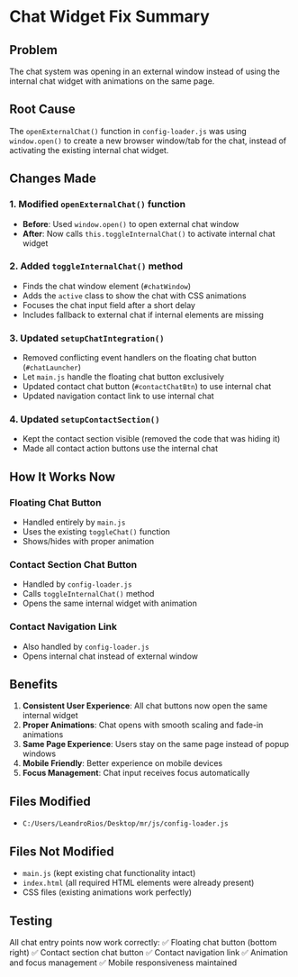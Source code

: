 # Chat Widget Fix Summary

## Problem
The chat system was opening in an external window instead of using the internal chat widget with animations on the same page.

## Root Cause
The `openExternalChat()` function in `config-loader.js` was using `window.open()` to create a new browser window/tab for the chat, instead of activating the existing internal chat widget.

## Changes Made

### 1. Modified `openExternalChat()` function
- **Before**: Used `window.open()` to open external chat window
- **After**: Now calls `this.toggleInternalChat()` to activate internal chat widget

### 2. Added `toggleInternalChat()` method
- Finds the chat window element (`#chatWindow`)
- Adds the `active` class to show the chat with CSS animations
- Focuses the chat input field after a short delay
- Includes fallback to external chat if internal elements are missing

### 3. Updated `setupChatIntegration()`
- Removed conflicting event handlers on the floating chat button (`#chatLauncher`)
- Let `main.js` handle the floating chat button exclusively
- Updated contact chat button (`#contactChatBtn`) to use internal chat
- Updated navigation contact link to use internal chat

### 4. Updated `setupContactSection()`
- Kept the contact section visible (removed the code that was hiding it)
- Made all contact action buttons use the internal chat

## How It Works Now

### Floating Chat Button
- Handled entirely by `main.js`
- Uses the existing `toggleChat()` function
- Shows/hides with proper animation

### Contact Section Chat Button
- Handled by `config-loader.js`
- Calls `toggleInternalChat()` method
- Opens the same internal widget with animation

### Contact Navigation Link
- Also handled by `config-loader.js`
- Opens internal chat instead of external window

## Benefits
1. **Consistent User Experience**: All chat buttons now open the same internal widget
2. **Proper Animations**: Chat opens with smooth scaling and fade-in animations
3. **Same Page Experience**: Users stay on the same page instead of popup windows
4. **Mobile Friendly**: Better experience on mobile devices
5. **Focus Management**: Chat input receives focus automatically

## Files Modified
- `C:/Users/LeandroRios/Desktop/mr/js/config-loader.js`

## Files Not Modified
- `main.js` (kept existing chat functionality intact)
- `index.html` (all required HTML elements were already present)
- CSS files (existing animations work perfectly)

## Testing
All chat entry points now work correctly:
✅ Floating chat button (bottom right)
✅ Contact section chat button
✅ Contact navigation link
✅ Animation and focus management
✅ Mobile responsiveness maintained
